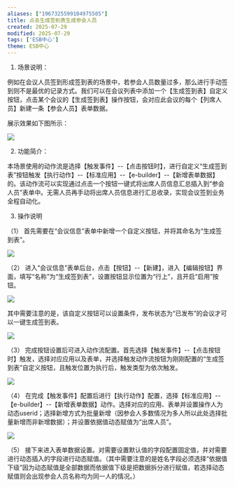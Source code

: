 ```yaml
---
aliases: ["1967325599104975505"]
title: 点击生成签到表生成参会人员
created: 2025-07-29
modified: 2025-07-29
tags: ['ESB中心']
theme: ESB中心
---
```


1. 场景说明：

例如在会议人员签到形成签到表的场景中，若参会人员数量过多，那么进行手动签到则不是最优的记录方式。我们可以在会议列表中添加一个【生成签到表】自定义按钮，点击某个会议的【生成签到表】操作按钮，会对应此会议的每个【列席人员】新建一条【参会人员】表单数据。

展示效果如下图所示：

![](https://myhelpdoc.oss-cn-heyuan.aliyuncs.com/mdimages/d7356694a9e3a8274f29a903debbd93d.jpg)

2. 功能简介：

本场景使用的动作流是选择【触发事件】--【点击按钮时】，进行自定义“生成签到表”按钮触发【执行动作】--【标准应用】--【e-builder】--【新增表单数据】的。该动作流可以实现通过点击一个按钮一键式将出席人员信息汇总插入到“参会人员”表单中。无需人员再手动将出席人员信息进行汇总收录，实现会议签到业务全程自动化。

3. 操作说明

（1） 首先需要在“会议信息”表单中新增一个自定义按钮，并将其命名为“生成签到表”。

![](https://myhelpdoc.oss-cn-heyuan.aliyuncs.com/mdimages/9e818baf561541a979f598ddb90408e0.jpg)

（2） 进入“会议信息”表单后台，点击【按钮】--【新建】，进入【编辑按钮】界面，填写“名称”为“生成签到表”，设置按钮显示位置为“行上”，且开启“启用”按钮。

![](https://myhelpdoc.oss-cn-heyuan.aliyuncs.com/mdimages/1488c09c9fe4a3e8dfe93d1ab4a77b7b.jpg)

其中需要注意的是，该自定义按钮可以设置条件，发布状态为“已发布”的会议才可以一键生成签到表。

![](https://myhelpdoc.oss-cn-heyuan.aliyuncs.com/mdimages/3ee81c38a6fb41a6961103796055dafe.jpg)

（3） 完成按钮设置后可进入动作流配置。首先选择【触发事件】--【点击按钮时】触发，选择对应应用以及表单，并选择触发动作流按钮为刚刚配置的“生成签到表”自定义按钮，且触发位置为执行后，触发类型为依次触发。

![](https://myhelpdoc.oss-cn-heyuan.aliyuncs.com/mdimages/c91b4ea9d648863b98898761b9f1357f.jpg)

（4） 在完成【触发事件】配置后进行【执行动作】配置，选择【标准应用】--【e-builder】--【新增表单数据】动作。选择对应的应用、表单并设置操作人为动态userid；选择新增方式为批量新增（因参会人多数情况为多人所以此处选择批量新增而非新增数据）；并设置依据值动态赋值为“出席人员”。

![](https://myhelpdoc.oss-cn-heyuan.aliyuncs.com/mdimages/e41f0e27734b4567cab30536b6bde7ba.jpg)

（5） 接下来进入表单数据设置。对需要设置默认值的字段配置固定值，并对需要进行动态插入的字段进行动态赋值。（其中需要注意的是姓名字段必须选择“依据值下级”因为动态赋值是全部数据而依据值下级是把数据拆分进行赋值，若选择动态赋值则会出现参会人员名称均为同一人的情况。）

